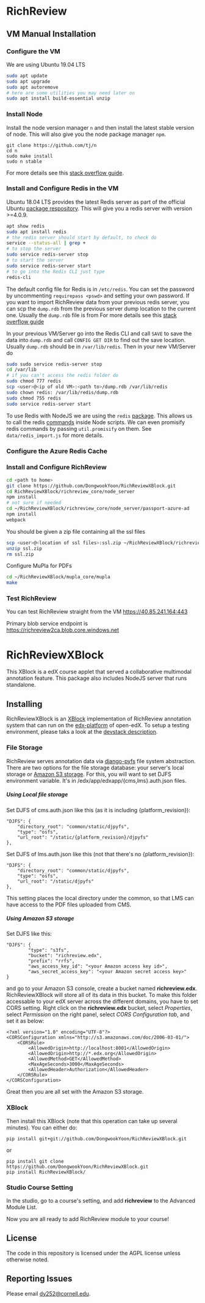 # RichReview

## VM Manual Installation

### Configure the VM

We are using Ubuntu 19.04 LTS

```bash
sudo apt update
sudo apt upgrade
sudo apt autoremove
# here are some utilities you may need later on
sudo apt install build-essential unzip
```

### Install Node

Install the node version manager `n` and then install the latest stable version of node. This will also give you the node package manager `npm`.

```
git clone https://github.com/tj/n
cd n
sudo make install
sudo n stable
```

For more details see this [stack overflow guide](https://stackoverflow.com/questions/19451851/install-node-js-to-install-n-to-install-node-js).

### Install and Configure Redis in the VM

Ubuntu 18.04 LTS provides the latest Redis server as part of the official Ubuntu [package respository](https://packages.ubuntu.com/bionic/database/redis). This will give you a redis server with version >=4.0.9.

```bash
apt show redis
sudo apt install redis
# the redis server should start by default, to check do
service --status-all | grep +
# to stop the server
sudo service redis-server stop
# to start the server
sudo service redis-server start
# to go into the Redis CLI just type
redis-cli
```

The default config file for Redis is in `/etc/redis`. You can set the password by uncommenting `requirepass <pswd>` and setting your own password. If you want to import RichReview data from your previous redis server, you can scp the `dump.rdb` from the previous server dump location to the current one. Usually the `dump.rdb` file is from 
For more details see this [stack overflow guide](https://stackoverflow.com/questions/6004915/how-do-i-move-a-redis-database-from-one-server-to-another#22024286)

In your previous VM/Server go into the Redis CLI and call `SAVE` to save the data into `dump.rdb` and call `CONFIG GET DIR` to find out the save location. Usually `dump.rdb` should be in `/var/lib/redis`. Then in your new VM/Server do

```bash
sudo sudo service redis-server stop
cd /var/lib
# if you can't access the redis folder do
sudo chmod 777 redis
scp <user>@<ip of old VM>:<path to>/dump.rdb /var/lib/redis
sudo chown redis: /var/lib/redis/dump.rdb
sudo chmod 755 redis
sudo service redis-server start
```

To use Redis with NodeJS we are using the `redis` [package](https://github.com/NodeRedis/node_redis). This allows us to call the redis [commands](https://redis.io/commands) inside Node scripts. We can even promisify redis commands by passing `util.promisify` on them. See `data/redis_import.js` for more details.

### Configure the Azure Redis Cache

### Install and Configure RichReview

```bash
cd <path to home>
git clone https://github.com/DongwookYoon/RichReviewXBlock.git
cd RichReviewXBlock/richreview_core/node_server
npm install
# not sure if needed
cd ~/RichReviewXBlock/richreview_core/node_server/passport-azure-ad
npm install
webpack
```

You should be given a zip file containing all the ssl files

```bash
scp <user>@<location of ssl files>:ssl.zip ~/RichReviewXBlock/richreview_core/node_server
unzip ssl.zip
rm ssl.zip
```

Configure MuPla for PDFs

```bash
cd ~/RichReviewXBlock/mupla_core/mupla
make
```

### Test RichReview

You can test RichReview straight from the VM https://40.85.241.164:443

Primary blob service endpoint is https://richreview2ca.blob.core.windows.net

# RichReviewXBlock
This XBlock is a edX course applet that served a collaborative multimodal annotation feature.
This package also includes NodeJS server that runs standalone.

## Installing

RichReviewXBlock is an [XBlock](http://xblock.readthedocs.org/en/latest/) implementation of RichReview annotation system that can run on the [edx-platform](https://github.com/edx/edx-platform) of open-edX. To setup a testing environment, please taks a look at the [devstack description](https://github.com/edx/configuration/wiki/edX-Developer-Stack).

### File Storage
RichReview serves annotation data via [django-pyfs](https://github.com/pmitros/django-pyfs) file system abstraction. There are two options for the file storage database: your server's local storage or [Amazon S3 storage](http://aws.amazon.com/s3/). For this, you will want to set DJFS environment variable. It's in /edx/app/edxapp/{cms,lms}.auth.json files.

##### Using Local file storage
Set DJFS of cms.auth.json like this (as it is including {platform_revision}):

    "DJFS": {
        "directory_root": "common/static/djpyfs",
        "type": "osfs",
        "url_root": "/static/{platform_revision}/djpyfs"
    },
    
Set DJFS of lms.auth.json like this (not that there's no {platform_revision}):

    "DJFS": {
        "directory_root": "common/static/djpyfs",
        "type": "osfs",
        "url_root": "/static/djpyfs"
    },

This setting places the local directory under the common, so that LMS can have access to the PDF files uploaded from CMS.

##### Using Amazon S3 storage
Set DJFS like this:

    "DJFS": {
            "type": "s3fs",
            "bucket": "richreview.edx",
            "prefix": "rrfs",
            "aws_access_key_id": "<your Amazon access key id>",
            "aws_secret_access_key": "<your Amazon secret access key>"
    }

and go to your Amazon S3 console, create a bucket named **richreview.edx**. RichReviewXBlock will store all of its data in this bucket. To make this folder accessable to your edX server across the different domains, you have to set CORS setting. Right click on the **richreview.edx** bucket, select *Properties*, select *Permission* on the right panel,  select *CORS Configuration tab*, and set it as below:

    <?xml version="1.0" encoding="UTF-8"?>
    <CORSConfiguration xmlns="http://s3.amazonaws.com/doc/2006-03-01/">
        <CORSRule>
            <AllowedOrigin>http://localhost:8001</AllowedOrigin>
            <AllowedOrigin>http://*.edx.org</AllowedOrigin>
            <AllowedMethod>GET</AllowedMethod>
            <MaxAgeSeconds>3000</MaxAgeSeconds>
            <AllowedHeader>Authorization</AllowedHeader>
        </CORSRule>
    </CORSConfiguration>
    
Great then you are all set with the Amazon S3 storage.


### XBlock
Then install this XBlock (note that this operation can take up several minutes). You can either do:

    pip install git+git://github.com/DongwookYoon/RichReviewXBlock.git
or

    pip install git clone https://github.com/DongwookYoon/RichReviewXBlock.git
    pip install RichReviewXBlock/

### Studio Course Setting

In the studio, go to a course's setting, and add **richreview** to the Advanced Module List.

Now you are all ready to add RichReview module to your course!


## License

The code in this repository is licensed under the AGPL license unless otherwise noted.

## Reporting Issues

Please email dy252@cornell.edu.
